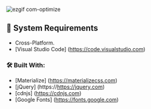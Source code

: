 ![ezgif com-optimize](https://user-images.githubusercontent.com/45048950/98247847-1e1eb980-1faf-11eb-9f14-50cea2190c59.gif)


## 🧰 System Requirements

* Cross-Platform.
* [Visual Studio Code] (https://code.visualstudio.com)

### 🛠️ Built With:

* [Materialize] (https://materializecss.com)
* [jQuery] (https://https://jquery.com)
* [cdnjs] (https://cdnjs.com)
* [Google Fonts] (https://fonts.google.com)





